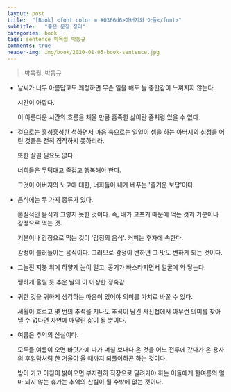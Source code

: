 ```yaml
---
layout: post
title:  "[Book] <font color = #0366d6>아버지와 아들</font>"
subtitle:   "좋은 문장 정리"
categories: book
tags: sentence 박목월 박동규
comments: true
header-img: img/book/2020-01-05-book-sentence.jpg
---
```


> 박목월, 박동규



- 날씨가 너무 아름답고도 쾌청하면 무슨 일을 해도 늘 충만감이 느껴지지 않는다.

  시간이 아깝다.

  이 아름다운 시간의 흐름을 채울 만큼 흡족한 삶이란 좀처럼 있을 수 없다.



- 겉으로는 흥성흥성한 척하면서 마음 속으로는 일일이 셈을 하는 아버지의 심정을 어린 것들은 전혀 짐작하지 못하리라.

  또한 살필 필요도 없다.

  너희들은 무턱대고 즐겁고 행복해야 한다.

  그것이 아버지의 노고에 대한, 너희들이 내게 베푸는 '즐거운 보답'이다.



- 음식에는 두 가지 종류가 있다.

  본질적인 음식과 그렇지 못한 것이다. 즉, 배가 고프기 때문에 먹는 것과 기분이나 감정으로 먹는 것.

  기분이나 감정으로 먹는 것이 '감정의 음식'. 커피는 후자에 속한다.

  감정이 불러들이는 음식이다. 그러므로 감정이 변하면 그 맛도 변하게 되는 것이다.



- 그늘진 지붕 위에 하얗게 눈이 얼고, 공기가 바스라지면서 얼굴에 와 닿는다.

  쨍하게 울릴 듯 추운 날의 이 이상한 정숙감



- 귀한 것을 귀하게 생각하는 마음이 있어야 의미를 가치로 바꿀 수 있다.

  세월이 흐르고 몇 번의 추석을 지나도 추석이 남긴 사진첩에서 아무런 의미를 찾아낼 수 없다면 자연에 매달린 삶이 될 뿐이다.



- 여름은 추억의 산실이다. 

  모두들 여름이 오면 바닷가에 나가 며칠 보내다 온 것을 어느 전투에 갔다가 온 용사의 후일담처럼 한 겨울이 올 때까지 되풀이하곤 하는 것이다.

  밤이 가고 아침이 밝아오면 부지런히 직장으로 달려가야 하는 이들에게 한여름의 얼마 되지 않는 휴가는 추억의 산실이 될 수밖에 없는 것이다.

